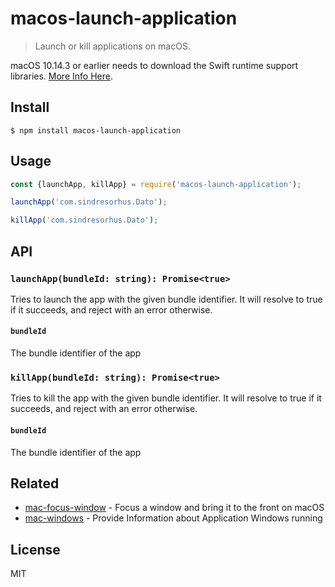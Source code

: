 # macos-launch-application

> Launch or kill applications on macOS.

macOS 10.14.3 or earlier needs to download the Swift runtime support libraries. [More Info Here](https://developer.apple.com/documentation/xcode_release_notes/xcode_10_2_release_notes/swift_5_release_notes_for_xcode_10_2).


## Install

```
$ npm install macos-launch-application
```

## Usage

```js
const {launchApp, killApp} = require('macos-launch-application');

launchApp('com.sindresorhus.Dato');

killApp('com.sindresorhus.Dato');
```

## API

### `launchApp(bundleId: string): Promise<true>`

Tries to launch the app with the given bundle identifier. It will resolve to true if it succeeds, and reject with an error otherwise.

#### `bundleId`

The bundle identifier of the app

### `killApp(bundleId: string): Promise<true>`

Tries to kill the app with the given bundle identifier. It will resolve to true if it succeeds, and reject with an error otherwise.

#### `bundleId`

The bundle identifier of the app

## Related

- [mac-focus-window](https://github.com/karaggeorge/mac-focus-window) - Focus a window and bring it to the front on macOS
- [mac-windows](https://github.com/karaggeorge/mac-windows) - Provide Information about Application Windows running

## License

MIT
